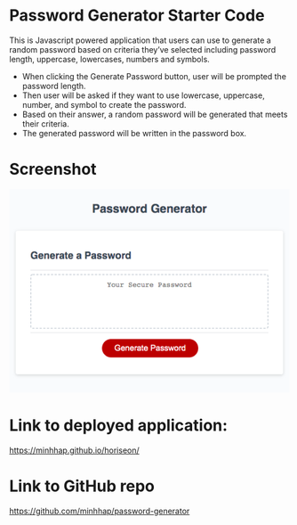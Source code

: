 # Password Generator Starter Code

This is Javascript powered application that users can use to generate a random password based on criteria they’ve selected including password length, uppercase, lowercases, numbers and symbols.

* When clicking the Generate Password button, user will be prompted the password length.
* Then user will be asked if they want to use lowercase, uppercase, number, and symbol to create the password.
* Based on their answer, a random password will be generated that meets their criteria.
* The generated password will be written in the password box.


# Screenshot
<div>
    <img src="./assets/images/password-generator-mockup.png"></img> 
</div>

# Link to deployed application: 
https://minhhap.github.io/horiseon/

# Link to GitHub repo
https://github.com/minhhap/password-generator